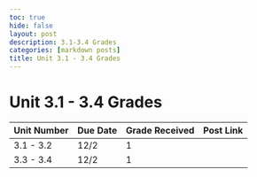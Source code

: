 ```yaml
---
toc: true
hide: false
layout: post
description: 3.1-3.4 Grades
categories: [markdown posts]
title: Unit 3.1 - 3.4 Grades
---
```

# Unit 3.1 - 3.4 Grades

| Unit Number | Due Date | Grade Received | Post Link |
|--|--|--|--|
| 3.1 - 3.2 | 12/2 | 1 | 
| 3.3 - 3.4 | 12/2 | 1 |